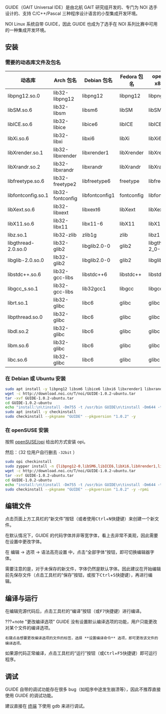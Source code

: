 GUIDE（GAIT Universal IDE）是由北航 GAIT 研究组开发的、专门为 NOI 选手设计的、支持 C/C++/Pascal 三种程序设计语言的小型集成开发环境。

NOI Linux 系统自带 GUIDE，因此 GUIDE 也成为了选手在 NOI 系列比赛中可用的一种集成开发环境。

## 安装

### 需要的动态库文件及包名

| 动态库                 | Arch 包名          | Debian 包名      | Fedora 包名  | openSUSE x86 包名  | openSUSE x86_64 包名     |
| ------------------- | ---------------- | -------------- | ---------- | ---------------- | ---------------------- |
| libpng12.so.0       | lib32-libpng12   | libpng12       | libpng12   | libpng12-0       | libpng12-0-32bit       |
| libSM.so.6          | lib32-libsm      | libsm6         | libSM      | libSM6           | libSM6-32bit           |
| libICE.so.6         | lib32-libice     | libice6        | libICE     | libICE6          | libICE6-32bit          |
| libXi.so.6          | lib32-libxi      | libxi6         | libXi      | libXi6           | libXi6-32bit           |
| libXrender.so.1     | lib32-libxrender | libxrender1    | libXrender | libXrender1      | libXrender1-32bit      |
| libXrandr.so.2      | lib32-libxrandr  | libxrandr      | libXrandr  | libXrandr2       | libXrandr2-32bit       |
| libfreetype.so.6    | lib32-freetype2  | libfreetype6   | freetype   | libfreetype6     | libfreetype6-32bit     |
| libfontconfig.so.1  | lib32-fontconfig | libfontconfig1 | fontconfig | libfontconfig1   | libfontconfig1-32bit   |
| libXext.so.6        | lib32-libxext    | libxext6       | libXext    | libXext6         | libXext6-32bit         |
| libX11.so.6         | lib32-libx11     | libx11-6       | libX11     | libX11-6         | libX11-6-32bit         |
| libz.so.1           | lib32-zlib       | zlib1g         | zlib       | libz1            | libz1-32bit            |
| libgthread-2.0.so.0 | lib32-glib2      | libglib2.0-0   | glib2      | libgthread-2_0-0 | libgthread-2_0-0-32bit |
| libglib-2.0.so.0    | lib32-glib2      | libglib2.0-0   | glib2      | libglib2_0-0     | libglib2_0-0-32bit     |
| libstdc++.so.6      | lib32-gcc-libs   | libstdc++6     | libstdc++  | libstdc++6       | libstdc++6-32bit       |
| libgcc_s.so.1       | lib32-gcc-libs   | lib32gcc1      | libgcc     | libgcc_s1        | libgcc_s1              |
| librt.so.1          | lib32-glibc      | libc6          | glibc      | glibc            | glibc-32bit            |
| libpthread.so.0     | lib32-glibc      | libc6          | glibc      | glibc            | glibc-32bit            |
| libdl.so.2          | lib32-glibc      | libc6          | glibc      | glibc            | glibc-32bit            |
| libm.so.6           | lib32-glibc      | libc6          | glibc      | glibc            | glibc-32bit            |
| libc.so.6           | lib32-glibc      | libc6          | glibc      | glibc            | glibc-32bit            |

### 在 Debian 或 Ubuntu 安装

```bash
sudo apt install -y libpng12 libsm6 libice6 libxi6 libxrender1 libxrandr libfreetype6 libfontconfig1 libxext6 libx11-6 zlib1g libglib2.0-0 libglib2.0-0 libstdc++6 lib32gcc1 libc6
wget -c http://download.noi.cn/T/noi/GUIDE-1.0.2-ubuntu.tar
tar -xvf GUIDE-1.0.2-ubuntu.tar
cd GUIDE-1.0.2-ubuntu
echo "install:\n\tinstall -Dm755 -t /usr/bin GUIDE\n\tinstall -Dm644 -t /usr/share/ lang_en.qm\n\tmkdir -p /usr/share/apis/ && cp -r apis/* /usr/share/apis/\n\tmkdir -p /usr/share/doc/GUIDE/ && mkdir -p /usr/share/doc/GUIDE/html/ && cp -r doc/*  /usr/share/doc/GUIDE/html/" > Makefile
sudo apt install -y checkinstall
sudo checkinstall --pkgname "GUIDE" --pkgversion "1.0.2" -y
```

### 在 openSUSE 安装

按照 [openSUSE/opi](https://github.com/openSUSE/opi#install) 给出的方式安装 opi。

然后：（32 位用户自行删去 `-32bit` ）

```bash
sudo opi checkinstall
sudo zypper install -n {libpng12-0,libSM6,libICE6,libXi6,libXrender1,libXrandr2,libfreetype6,libfontconfig1,libXext6,libX11-6,libz1,libgthread-2_0-0,libglib2_0-0,libstdc++6,libgcc_s1,glibc}-32bit
wget -c http://download.noi.cn/T/noi/GUIDE-1.0.2-ubuntu.tar
tar -xvf GUIDE-1.0.2-ubuntu.tar
cd GUIDE-1.0.2-ubuntu
echo "install:\n\tinstall -Dm755 -t /usr/bin GUIDE\n\tinstall -Dm644 -t /usr/share/ lang_en.qm\n\tmkdir -p /usr/share/apis/ && cp -r apis/* /usr/share/apis/\n\tmkdir -p /usr/share/doc/GUIDE/ && mkdir -p /usr/share/doc/GUIDE/html/ && cp -r doc/*  /usr/share/doc/GUIDE/html/" > Makefile
sudo checkinstall --pkgname "GUIDE" --pkgversion "1.0.2" -y -rpmi
```

## 编辑文件

点击页面上方工具栏的“新文件”按钮（或者使用<kbd>Ctrl</kbd>+<kbd>N</kbd>快捷键）来创建一个新文件。

在默认情况下，GUIDE 的代码字体并非等宽字体，看上去非常不美观，因此需要在设置中更改字体。

在 编辑 -> 选项 -> 语法高亮设置 中，点击“全部字体”按钮，即可切换编辑器字体。

需要注意的是，对于未保存的新文件，字体仍然是默认字体。因此建议在开始编辑前先保存文件（点击工具栏的“保存”按钮，或按下<kbd>Ctrl</kbd>+<kbd>S</kbd>快捷键），再进行编辑。

## 编译与运行

在编辑完源代码后，点击工具栏的“编译”按钮（或<kbd>F7</kbd>快捷键）进行编译。

???+note "更改编译选项"
    GUIDE 没有设置默认编译选项的功能，用户只能更改对某个文件的编译选项。
    
    右键点击想要更改编译选项的文件的标签，选择 **设置编译命令** 选项，即可更改该文件的编译选项。

如果源代码正常编译，点击工具栏的“运行”按钮（或<kbd>Ctrl</kbd>+<kbd>F5</kbd>快捷键）即可运行程序。

## 调试

GUIDE 自带的调试功能存在很多 bug（如程序中途发生崩溃等），因此不推荐直接使用 GUIDE 的调试功能。

建议直接在 [终端](../cmd.md) 下使用 gdb 来进行调试。
